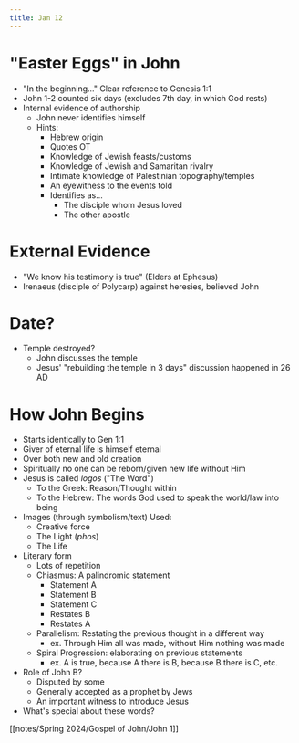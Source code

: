 ```yaml
---
title: Jan 12
---
```

# "Easter Eggs" in John

- "In the beginning..." Clear reference to Genesis 1:1
- John 1-2 counted six days (excludes 7th day, in which God rests)
- Internal evidence of authorship
	- John never identifies himself
	- Hints:
		- Hebrew origin
		- Quotes OT
		- Knowledge of Jewish feasts/customs
		- Knowledge of Jewish and Samaritan rivalry
		- Intimate knowledge of Palestinian topography/temples
		- An eyewitness to the events told
		- Identifies as...
			- The disciple whom Jesus loved
			- The other apostle
# External Evidence

- "We know his testimony is true" (Elders at Ephesus)
- Irenaeus (disciple of Polycarp) against heresies, believed John

# Date?

- Temple destroyed?
	- John discusses the temple
	- Jesus' "rebuilding the temple in 3 days" discussion happened in 26 AD

# How John Begins

- Starts identically to Gen 1:1
- Giver of eternal life is himself eternal
- Over both new and old creation
- Spiritually no one can be reborn/given new life without Him
- Jesus is called *logos* ("The Word")
	- To the Greek: Reason/Thought within
	- To the Hebrew: The words God used to speak the world/law into being
- Images (through symbolism/text) Used:
	- Creative force
	- The Light (*phos*)
	- The Life
- Literary form
	- Lots of repetition
	- Chiasmus: A palindromic statement
		- Statement A
		- Statement B
		- Statement C
		- Restates B
		- Restates A
	- Parallelism: Restating the previous thought in a different way
		- ex. Through Him all was made, without Him nothing was made
	- Spiral Progression: elaborating on previous statements
		- ex. A is true, because A there is B, because B there is C, etc.
- Role of John B?
	- Disputed by some
	- Generally accepted as a prophet by Jews
	- An important witness to introduce Jesus
- What's special about these words?

[[notes/Spring 2024/Gospel of John/John 1]]